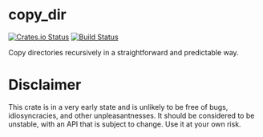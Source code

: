 # copy_dir

[![Crates.io Status](https://img.shields.io/crates/v/copy_dir.svg)](https://crates.io/crates/copy_dir)
[![Build Status](https://travis-ci.org/mdunsmuir/copy_dir.svg)](https://travis-ci.org/mdunsmuir/copy_dir)

Copy directories recursively in a straightforward and predictable way.

# Disclaimer

This crate is in a very early state and is unlikely to be free of bugs,
idiosyncracies, and other unpleasantnesses. It should be considered to be
unstable, with an API that is subject to change. Use it at your own risk.

